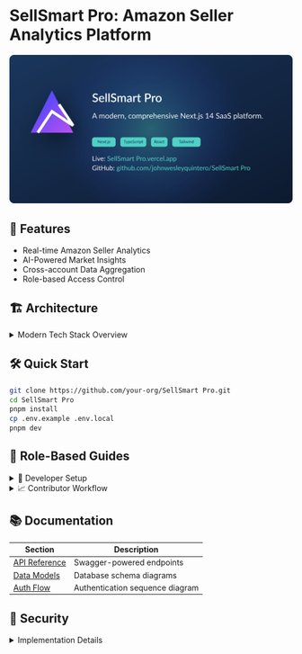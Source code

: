 # SellSmart Pro: Amazon Seller Analytics Platform

![Project Banner](public/og-image.svg)

## 🚀 Features
- Real-time Amazon Seller Analytics
- AI-Powered Market Insights
- Cross-account Data Aggregation
- Role-based Access Control

## 🏗 Architecture
<details>
<summary>Modern Tech Stack Overview</summary>

```mermaid
graph TD
  A[Next.js 14] --> B[App Router]
  B --> C[Server Components]
  A --> D[Shadcn/UI]
  D --> E[Tailwind CSS]
  A --> F[Vercel Hosting]
  G[Supabase] --> H[PostgreSQL]
  G --> I[Realtime]
  J[NextAuth] --> K[JWT Sessions]
```
</details>

## 🛠 Quick Start
```bash
git clone https://github.com/your-org/SellSmart Pro.git
cd SellSmart Pro
pnpm install
cp .env.example .env.local
pnpm dev
```

## 👥 Role-Based Guides
<details>
<summary>🔧 Developer Setup</summary>

### Environment Configuration
```bash
export SUPABASE_URL="your-url"
export SUPABASE_KEY="your-key"
export NEXTAUTH_SECRET="your-secret"
```
</details>

<details>
<summary>📈 Contributor Workflow</summary>

### Branch Convention
```bash
git checkout -b feat/<feature-name>
git checkout -b fix/<bug-description>
```
</details>

## 📚 Documentation
| Section | Description |
|---------|-------------|
| [API Reference](#) | Swagger-powered endpoints |
| [Data Models](#) | Database schema diagrams |
| [Auth Flow](#) | Authentication sequence diagram |

## 🔐 Security
<details>
<summary>Implementation Details</summary>

- JWT Session Encryption
- Row-Level Security Policies
- CSP Headers Configuration
- Rate Limiting (Up to 1000 RPM)
</details>
